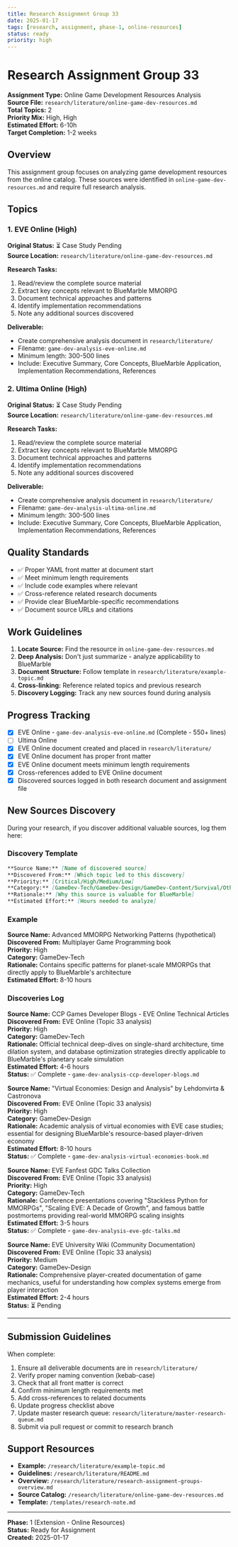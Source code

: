 ```yaml
---
title: Research Assignment Group 33
date: 2025-01-17
tags: [research, assignment, phase-1, online-resources]
status: ready
priority: high
---
```


# Research Assignment Group 33

**Assignment Type:** Online Game Development Resources Analysis  
**Source File:** `research/literature/online-game-dev-resources.md`  
**Total Topics:** 2  
**Priority Mix:** High, High  
**Estimated Effort:** 6-10h  
**Target Completion:** 1-2 weeks

## Overview

This assignment group focuses on analyzing game development resources from the online catalog. These sources were identified in `online-game-dev-resources.md` and require full research analysis.

## Topics

### 1. EVE Online (High)

**Original Status:** ⏳ Case Study Pending  
**Source Location:** `research/literature/online-game-dev-resources.md`  

**Research Tasks:**
1. Read/review the complete source material
2. Extract key concepts relevant to BlueMarble MMORPG
3. Document technical approaches and patterns
4. Identify implementation recommendations
5. Note any additional sources discovered

**Deliverable:**
- Create comprehensive analysis document in `research/literature/`
- Filename: `game-dev-analysis-eve-online.md`
- Minimum length: 300-500 lines
- Include: Executive Summary, Core Concepts, BlueMarble Application, Implementation Recommendations, References

### 2. Ultima Online (High)

**Original Status:** ⏳ Case Study Pending  
**Source Location:** `research/literature/online-game-dev-resources.md`  

**Research Tasks:**
1. Read/review the complete source material
2. Extract key concepts relevant to BlueMarble MMORPG
3. Document technical approaches and patterns
4. Identify implementation recommendations
5. Note any additional sources discovered

**Deliverable:**
- Create comprehensive analysis document in `research/literature/`
- Filename: `game-dev-analysis-ultima-online.md`
- Minimum length: 300-500 lines
- Include: Executive Summary, Core Concepts, BlueMarble Application, Implementation Recommendations, References

## Quality Standards

- ✅ Proper YAML front matter at document start
- ✅ Meet minimum length requirements
- ✅ Include code examples where relevant  
- ✅ Cross-reference related research documents
- ✅ Provide clear BlueMarble-specific recommendations
- ✅ Document source URLs and citations

## Work Guidelines

1. **Locate Source:** Find the resource in `online-game-dev-resources.md`
2. **Deep Analysis:** Don't just summarize - analyze applicability to BlueMarble
3. **Document Structure:** Follow template in `research/literature/example-topic.md`
4. **Cross-linking:** Reference related topics and previous research
5. **Discovery Logging:** Track any new sources found during analysis

## Progress Tracking

- [x] EVE Online - `game-dev-analysis-eve-online.md` (Complete - 550+ lines)
- [ ] Ultima Online
- [x] EVE Online document created and placed in `research/literature/`
- [x] EVE Online document has proper front matter
- [x] EVE Online document meets minimum length requirements
- [x] Cross-references added to EVE Online document
- [x] Discovered sources logged in both research document and assignment file

## New Sources Discovery

During your research, if you discover additional valuable sources, log them here:

### Discovery Template

```markdown
**Source Name:** [Name of discovered source]  
**Discovered From:** [Which topic led to this discovery]  
**Priority:** [Critical/High/Medium/Low]  
**Category:** [GameDev-Tech/GameDev-Design/GameDev-Content/Survival/Other]  
**Rationale:** [Why this source is valuable for BlueMarble]  
**Estimated Effort:** [Hours needed to analyze]
```

### Example

**Source Name:** Advanced MMORPG Networking Patterns (hypothetical)  
**Discovered From:** Multiplayer Game Programming book  
**Priority:** High  
**Category:** GameDev-Tech  
**Rationale:** Contains specific patterns for planet-scale MMORPGs that directly apply to BlueMarble's architecture  
**Estimated Effort:** 8-10 hours

### Discoveries Log

**Source Name:** CCP Games Developer Blogs - EVE Online Technical Articles  
**Discovered From:** EVE Online (Topic 33 analysis)  
**Priority:** High  
**Category:** GameDev-Tech  
**Rationale:** Official technical deep-dives on single-shard architecture, time dilation system, and database optimization strategies directly applicable to BlueMarble's planetary scale simulation  
**Estimated Effort:** 4-6 hours  
**Status:** ✅ Complete - `game-dev-analysis-ccp-developer-blogs.md`

**Source Name:** "Virtual Economies: Design and Analysis" by Lehdonvirta & Castronova  
**Discovered From:** EVE Online (Topic 33 analysis)  
**Priority:** High  
**Category:** GameDev-Design  
**Rationale:** Academic analysis of virtual economies with EVE case studies; essential for designing BlueMarble's resource-based player-driven economy  
**Estimated Effort:** 8-10 hours  
**Status:** ✅ Complete - `game-dev-analysis-virtual-economies-book.md`

**Source Name:** EVE Fanfest GDC Talks Collection  
**Discovered From:** EVE Online (Topic 33 analysis)  
**Priority:** High  
**Category:** GameDev-Tech  
**Rationale:** Conference presentations covering "Stackless Python for MMORPGs", "Scaling EVE: A Decade of Growth", and famous battle postmortems providing real-world MMORPG scaling insights  
**Estimated Effort:** 3-5 hours  
**Status:** ✅ Complete - `game-dev-analysis-eve-gdc-talks.md`

**Source Name:** EVE University Wiki (Community Documentation)  
**Discovered From:** EVE Online (Topic 33 analysis)  
**Priority:** Medium  
**Category:** GameDev-Design  
**Rationale:** Comprehensive player-created documentation of game mechanics, useful for understanding how complex systems emerge from player interaction  
**Estimated Effort:** 2-4 hours  
**Status:** ⏳ Pending

---

## Submission Guidelines

When complete:

1. Ensure all deliverable documents are in `research/literature/`
2. Verify proper naming convention (kebab-case)
3. Check that all front matter is correct
4. Confirm minimum length requirements met
5. Add cross-references to related documents
6. Update progress checklist above
7. Update master research queue: `research/literature/master-research-queue.md`
8. Submit via pull request or commit to research branch

## Support Resources

- **Example:** `/research/literature/example-topic.md`
- **Guidelines:** `/research/literature/README.md`
- **Overview:** `/research/literature/research-assignment-groups-overview.md`
- **Source Catalog:** `/research/literature/online-game-dev-resources.md`
- **Template:** `/templates/research-note.md`

---

**Phase:** 1 (Extension - Online Resources)  
**Status:** Ready for Assignment  
**Created:** 2025-01-17
